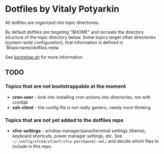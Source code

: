 # Dotfiles by Vitaly Potyarkin

All dotfiles are organized into topic directories.

By default dotfiles are targeting "$HOME" and recreate the directory structure
of the topic directory below. Some topics target other directories (system-wide
configuration), that information is defined in `$topicname/dotfiles.meta`

See [bootstrap.sh](./bootstrap.sh) for more information.


## TODO

### Topics that are not bootstrappable at the moment

- **cron-user** - look into installing cron actions into directories, not with
  crontab
- **ssh-client** - the config file is not really generic, needs more thinking

### Topics that are not yet added to the dotfiles repo

- **xfce-settings** - window manager/panel/terminal settings (theme), keyboard
  shortcuts, power manager settings, etc.
  See `~/.config/xfce4/xfconf/xfce-perchannel-xml/` and decide which files to
  include in this repo.

